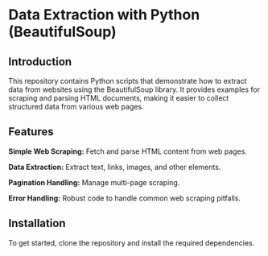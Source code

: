 <h1>Data Extraction with Python (BeautifulSoup)</h1>

<h2>Introduction</h2>
This repository contains Python scripts that demonstrate how to extract data from websites using the BeautifulSoup library.
It provides examples for scraping and parsing HTML documents, making it easier to collect structured data from various web pages.

<h2>Features</h2>

**Simple Web Scraping:** Fetch and parse HTML content from web pages.

**Data Extraction:** Extract text, links, images, and other elements.

**Pagination Handling:** Manage multi-page scraping.

**Error Handling:** Robust code to handle common web scraping pitfalls.

<h2>Installation</h2>
To get started, clone the repository and install the required dependencies.
